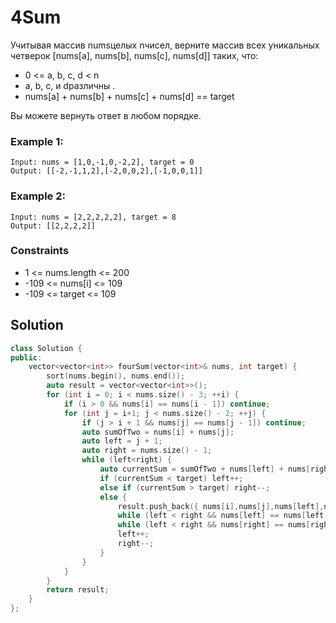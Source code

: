 # 4Sum
Учитывая массив numsцелых nчисел, верните массив всех уникальных четверок [nums[a], nums[b], nums[c], nums[d]] таких, что:

* 0 <= a, b, c, d < n
* a, b, c, и dразличны .
* nums[a] + nums[b] + nums[c] + nums[d] == target
  
Вы можете вернуть ответ в любом порядке.

### Example 1:
```
Input: nums = [1,0,-1,0,-2,2], target = 0
Output: [[-2,-1,1,2],[-2,0,0,2],[-1,0,0,1]]
```
### Example 2:
```
Input: nums = [2,2,2,2,2], target = 8
Output: [[2,2,2,2]]
```
### Constraints
* 1 <= nums.length <= 200
* -109 <= nums[i] <= 109
* -109 <= target <= 109

## Solution

```cpp
class Solution {
public:
    vector<vector<int>> fourSum(vector<int>& nums, int target) {
        sort(nums.begin(), nums.end());
        auto result = vector<vector<int>>();
        for (int i = 0; i < nums.size() - 3; ++i) {
            if (i > 0 && nums[i] == nums[i - 1]) continue; 
            for (int j = i+1; j < nums.size() - 2; ++j) {
                if (j > i + 1 && nums[j] == nums[j - 1]) continue;
                auto sumOfTwo = nums[i] + nums[j];
                auto left = j + 1;
                auto right = nums.size() - 1;
                while (left<right) {
                    auto currentSum = sumOfTwo + nums[left] + nums[right];
                    if (currentSum < target) left++; 
                    else if (currentSum > target) right--;
                    else {
                        result.push_back({ nums[i],nums[j],nums[left],nums[right] });
                        while (left < right && nums[left] == nums[left + 1]) left++;
                        while (left < right && nums[right] == nums[right - 1]) right--;
                        left++;
                        right--;
                    }
                }
            }
        }
        return result;
    }
};
```
